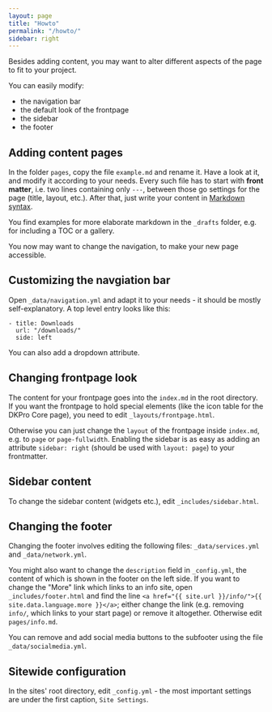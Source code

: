 ```yaml
---
layout: page
title: "Howto"
permalink: "/howto/"
sidebar: right
---
```


Besides adding content, you may want to alter different aspects of the page to fit to your project.

You can easily modify:

 - the navigation bar
 - the default look of the frontpage
 - the sidebar
 - the footer


Adding content pages
--------------------
In the folder `pages`, copy the file `example.md` and rename it.
Have a look at it, and modify it according to your needs. Every such file has to start with **front matter**,
i.e. two lines containing only `---`, between those go settings for the page (title, layout, etc.).
After that, just write your content in [Markdown syntax][1].

You find examples for more elaborate markdown in the `_drafts` folder, e.g. for including a TOC or a gallery.

You now may want to change the navigation, to make your new page accessible.


Customizing the navgiation bar
------------------------------
Open `_data/navigation.yml` and adapt it to your needs - it should be mostly self-explanatory.
A top level entry looks like this:

	- title: Downloads
	  url: "/downloads/"
	  side: left

You can also add a dropdown attribute.


Changing frontpage look
-----------------------
The content for your frontpage goes into the `index.md` in the root directory.
If you want the frontpage to hold special elements (like the icon table for the DKPro Core page),
you need to edit `_layouts/frontpage.html`.

Otherwise you can just change the `layout` of the frontpage inside `index.md`, e.g. to `page` or `page-fullwidth`.
Enabling the sidebar is as easy as adding an attribute `sidebar: right` (should be used with `layout: page`) to your frontmatter.


Sidebar content
---------------
To change the sidebar content (widgets etc.), edit `_includes/sidebar.html`.


Changing the footer
-------------------
Changing the footer involves editing the following files: `_data/services.yml` and `_data/network.yml`.

You might also want to change the `description` field in `_config.yml`, the content of which is shown in the footer on the left side.
If you want to change the "More" link which links to an info site, open `_includes/footer.html` and
find the line `<a href="{{ site.url }}/info/">{{ site.data.language.more }}</a>`; either change the link (e.g. removing `info/`, which links to your start page) or remove it altogether. Otherwise edit `pages/info.md`.

You can remove and add social media buttons to the subfooter using the file `_data/socialmedia.yml`.


Sitewide configuration
----------------------
In the sites' root directory, edit `_config.yml` - the most important settings are under the first caption, `Site Settings`.

[1]: http://daringfireball.net/projects/markdown/syntax
